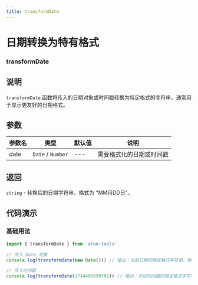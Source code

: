 ```yaml
---
title: transformDate
---
```


# 日期转换为特有格式

### transformDate

## 说明

`transformDate` 函数将传入的日期对象或时间戳转换为特定格式的字符串，通常用于显示更友好的日期格式。

## 参数

| 参数名 | 类型              | 默认值 | 说明                     |
| ------ | ----------------- | ------ | ------------------------ |
| date   | `Date` / `Number` | ---    | 需要格式化的日期或时间戳 |

## 返回

`string` - 转换后的日期字符串，格式为 "MM月DD日"。

## 代码演示

### 基础用法

```js
import { transformDate } from 'atom-tools'

// 传入 Date 对象
console.log(transformDate(new Date())) // 输出：当前日期的特定格式字符串，例如 "04月29日"

// 传入时间戳
console.log(transformDate(1714405699791)) // 输出：对应时间戳的特定格式字符串，例如 "04月29日"
```
